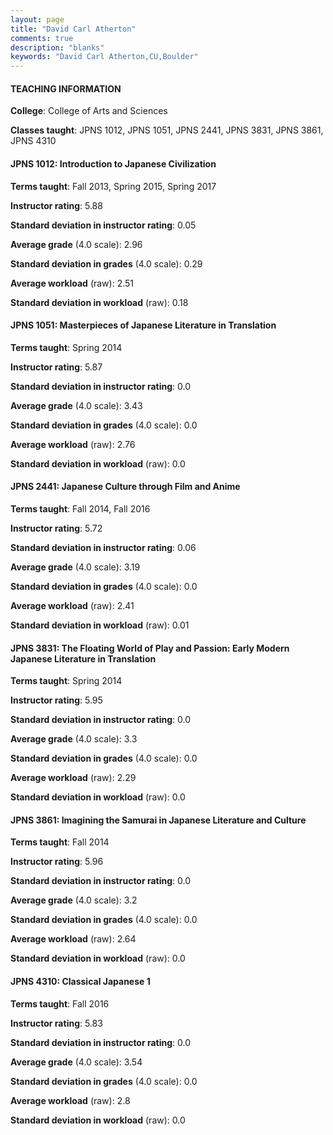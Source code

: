 ```yaml
---
layout: page
title: "David Carl Atherton" 
comments: true
description: "blanks"
keywords: "David Carl Atherton,CU,Boulder"
---
```

<head>
<script src="https://ajax.googleapis.com/ajax/libs/jquery/2.1.3/jquery.min.js"></script>
<script src="https://dl.dropboxusercontent.com/s/pc42nxpaw1ea4o9/highcharts.js?dl=0"></script>
<!-- <script src="../assets/js/highcharts.js"></script> -->
<style type="text/css">@font-face {
	font-family: "Bebas Neue";
	src: url(https://www.filehosting.org/file/details/544349/BebasNeue Regular.otf) format("opentype");
	}
	h1.Bebas { 
		font-family: "Bebas Neue", Verdana, Tahoma;
	}
</style>
</head>
	   
#### TEACHING INFORMATION

**College**: College of Arts and Sciences

**Classes taught**: JPNS 1012, JPNS 1051, JPNS 2441, JPNS 3831, JPNS 3861, JPNS 4310

#### JPNS 1012: Introduction to Japanese Civilization

**Terms taught**: Fall 2013, Spring 2015, Spring 2017

**Instructor rating**: 5.88

**Standard deviation in instructor rating**: 0.05

**Average grade** (4.0 scale): 2.96

**Standard deviation in grades** (4.0 scale): 0.29

**Average workload** (raw): 2.51

**Standard deviation in workload** (raw): 0.18

#### JPNS 1051: Masterpieces of Japanese Literature in Translation

**Terms taught**: Spring 2014

**Instructor rating**: 5.87

**Standard deviation in instructor rating**: 0.0

**Average grade** (4.0 scale): 3.43

**Standard deviation in grades** (4.0 scale): 0.0

**Average workload** (raw): 2.76

**Standard deviation in workload** (raw): 0.0

#### JPNS 2441: Japanese Culture through Film and Anime

**Terms taught**: Fall 2014, Fall 2016

**Instructor rating**: 5.72

**Standard deviation in instructor rating**: 0.06

**Average grade** (4.0 scale): 3.19

**Standard deviation in grades** (4.0 scale): 0.0

**Average workload** (raw): 2.41

**Standard deviation in workload** (raw): 0.01

#### JPNS 3831: The Floating World of Play and Passion: Early Modern Japanese Literature in Translation

**Terms taught**: Spring 2014

**Instructor rating**: 5.95

**Standard deviation in instructor rating**: 0.0

**Average grade** (4.0 scale): 3.3

**Standard deviation in grades** (4.0 scale): 0.0

**Average workload** (raw): 2.29

**Standard deviation in workload** (raw): 0.0

#### JPNS 3861: Imagining the Samurai in Japanese Literature and Culture

**Terms taught**: Fall 2014

**Instructor rating**: 5.96

**Standard deviation in instructor rating**: 0.0

**Average grade** (4.0 scale): 3.2

**Standard deviation in grades** (4.0 scale): 0.0

**Average workload** (raw): 2.64

**Standard deviation in workload** (raw): 0.0

#### JPNS 4310: Classical Japanese 1

**Terms taught**: Fall 2016

**Instructor rating**: 5.83

**Standard deviation in instructor rating**: 0.0

**Average grade** (4.0 scale): 3.54

**Standard deviation in grades** (4.0 scale): 0.0

**Average workload** (raw): 2.8

**Standard deviation in workload** (raw): 0.0

